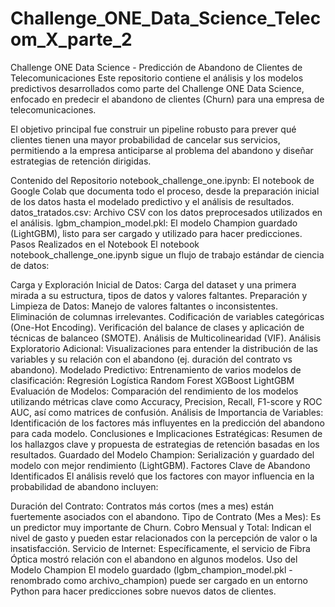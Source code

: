 # Challenge_ONE_Data_Science_Telecom_X_parte_2

Challenge ONE Data Science - Predicción de Abandono de Clientes de Telecomunicaciones
Este repositorio contiene el análisis y los modelos predictivos desarrollados como parte del Challenge ONE Data Science, enfocado en predecir el abandono de clientes (Churn) para una empresa de telecomunicaciones.

El objetivo principal fue construir un pipeline robusto para prever qué clientes tienen una mayor probabilidad de cancelar sus servicios, permitiendo a la empresa anticiparse al problema del abandono y diseñar estrategias de retención dirigidas.

Contenido del Repositorio
notebook_challenge_one.ipynb: El notebook de Google Colab que documenta todo el proceso, desde la preparación inicial de los datos hasta el modelado predictivo y el análisis de resultados.
datos_tratados.csv: Archivo CSV con los datos preprocesados utilizados en el análisis.
lgbm_champion_model.pkl: El modelo Champion guardado (LightGBM), listo para ser cargado y utilizado para hacer predicciones.
Pasos Realizados en el Notebook
El notebook notebook_challenge_one.ipynb sigue un flujo de trabajo estándar de ciencia de datos:

Carga y Exploración Inicial de Datos: Carga del dataset y una primera mirada a su estructura, tipos de datos y valores faltantes.
Preparación y Limpieza de Datos:
Manejo de valores faltantes o inconsistentes.
Eliminación de columnas irrelevantes.
Codificación de variables categóricas (One-Hot Encoding).
Verificación del balance de clases y aplicación de técnicas de balanceo (SMOTE).
Análisis de Multicolinearidad (VIF).
Análisis Exploratorio Adicional: Visualizaciones para entender la distribución de las variables y su relación con el abandono (ej. duración del contrato vs abandono).
Modelado Predictivo: Entrenamiento de varios modelos de clasificación:
Regresión Logística
Random Forest
XGBoost
LightGBM
Evaluación de Modelos: Comparación del rendimiento de los modelos utilizando métricas clave como Accuracy, Precision, Recall, F1-score y ROC AUC, así como matrices de confusión.
Análisis de Importancia de Variables: Identificación de los factores más influyentes en la predicción del abandono para cada modelo.
Conclusiones e Implicaciones Estratégicas: Resumen de los hallazgos clave y propuesta de estrategias de retención basadas en los resultados.
Guardado del Modelo Champion: Serialización y guardado del modelo con mejor rendimiento (LightGBM).
Factores Clave de Abandono Identificados
El análisis reveló que los factores con mayor influencia en la probabilidad de abandono incluyen:

Duración del Contrato: Contratos más cortos (mes a mes) están fuertemente asociados con el abandono.
Tipo de Contrato (Mes a Mes): Es un predictor muy importante de Churn.
Cobro Mensual y Total: Indican el nivel de gasto y pueden estar relacionados con la percepción de valor o la insatisfacción.
Servicio de Internet: Específicamente, el servicio de Fibra Óptica mostró relación con el abandono en algunos modelos.
Uso del Modelo Champion
El modelo guardado (lgbm_champion_model.pkl - renombrado como archivo_champion) puede ser cargado en un entorno Python para hacer predicciones sobre nuevos datos de clientes.
